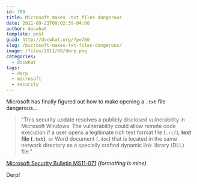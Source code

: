 ```yaml
---
id: 780
title: Microsoft makes .txt files dangerous
date: 2011-09-23T09:02:39-04:00
author: docwhat
template: post
guid: http://docwhat.org/?p=780
slug: /microsoft-makes-txt-files-dangerous/
image: /files/2011/09/derp.png
categories:
  - docwhat
tags:
  - derp
  - microsoft
  - security
---
```

Microsoft has finally figured out how to make opening a `.txt` file dangerous...

> "This security update resolves a publicly disclosed vulnerability in Microsoft Windows. The vulnerability could allow remote code execution if a user opens a legitimate rich text format file (`.rtf`), **text file (`.txt`)**, or Word document (`.doc`) that is located in the same network directory as a specially crafted dynamic link library (DLL) file."

[Microsoft Security Bulletin MS11-071](https://technet.microsoft.com/en-us/security/bulletin/ms11-071) *(formatting is mine)*

Derp!
